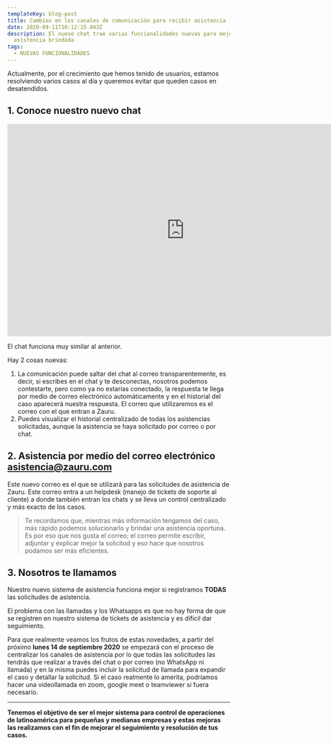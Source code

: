 ```yaml
---
templateKey: blog-post
title: Cambios en los canales de comunicación para recibir asistencia
date: 2020-09-11T16:12:15.843Z
description: El nuevo chat trae varias funcionalidades nuevas para mejorar la
  asistencia brindada
tags:
  - NUEVAS FUNCIONALIDADES
---
```

Actualmente, por el crecimiento que hemos tenido de usuarios, estamos resolviendo varios casos al día y queremos evitar que queden casos en desatendidos.

## 1. Conoce nuestro nuevo chat

<iframe
  src="https://player.cloudinary.com/embed/?public_id=nuevo_chat_720_yzhqjq&cloud_name=hurynnu8i&player%5Bfluid%5D=true&player%5Bcontrols%5D=true&player%5Bcolors%5D%5Baccent%5D=%23fdff0c&player%5Blogo_onclick_url%5D=https%3A%2F%2Fwww.zauru.com%2Fhome&player%5Blogo_image_url%5D=https%3A%2F%2Fres.cloudinary.com%2Fhurynnu8i%2Fimage%2Fupload%2Fv1599839906%2Ftileicon-white_xvbldv.png&player%5Bhide_context_menu%5D=true&source%5Bsource_types%5D%5B0%5D=mp4"
  width="800"
  height="480"
  allow="autoplay; fullscreen; encrypted-media; picture-in-picture"
  allowfullscreen
  frameborder="0"
></iframe>

El chat funciona muy similar al anterior.

Hay 2 cosas nuevas:

1. La comunicación puede saltar del chat al correo transparentemente, es decir, si escribes en el chat y te desconectas, nosotros podemos contestarte, pero como ya no estarías conectado, la respuesta te llega por medio de correo electrónico automáticamente y en el historial del caso aparecerá nuestra respuesta. El correo que utilizaremos es el correo con el que entran a Zauru.
2. Puedes visualizar el historial centralizado de todas los asistencias solicitadas, aunque la asistencia se haya solicitado por correo o por chat.

## 2. Asistencia por medio del correo electrónico [asistencia@zauru.com](mailto:asistencia@zauru.com)

Este nuevo correo es el que se utilizará para las solicitudes de asistencia de Zauru. Este correo entra a un helpdesk (manejo de tickets de soporte al cliente) a donde también entran los chats y se lleva un control centralizado y más exacto de los casos.

> Te recordamos que, mientras más información tengamos del caso, más rápido podemos solucionarlo y brindar una asistencia oportuna. Es por eso que nos gusta el correo; el correo permite escribir, adjuntar y explicar mejor la solicitud y eso hace que nosotros podamos ser más eficientes.

## 3. Nosotros te llamamos

Nuestro nuevo sistema de asistencia funciona mejor si registramos **TODAS** las solicitudes de asistencia.

El problema con las llamadas y los Whatsapps es que no hay forma de que se registren en nuestro sistema de tickets de asistencia y es difícil dar seguimiento.

Para que realmente veamos los frutos de estas novedades, a partir del próximo **lunes 14 de septiembre 2020** se empezará con el proceso de centralizar los canales de asistencia por lo que todas las solicitudes las tendrás que realizar a través del chat o por correo (no WhatsApp ni llamada) y en la misma puedes incluir la solicitud de llamada para expandir el caso y detallar la solicitud. Si el caso realmente lo amerita, podríamos hacer una videollamada en zoom, google meet o teamviewer si fuera necesario.

- - -

**Tenemos el objetivo de ser el mejor sistema para control de operaciones de latinoamérica para pequeñas y medianas empresas y estas mejoras las realizamos con el fin de mejorar el seguimiento y resolución de tus casos.**